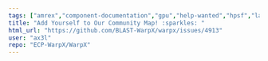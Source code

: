 ```yaml
---
tags: ["amrex","component-documentation","gpu","help-wanted","hpsf","laser","particle-in-cell","physics","pic","plasma","research","simulation"]
title: "Add Yourself to Our Community Map! :sparkles: "
html_url: "https://github.com/BLAST-WarpX/warpx/issues/4913"
user: "ax3l"
repo: "ECP-WarpX/WarpX"
---
```


